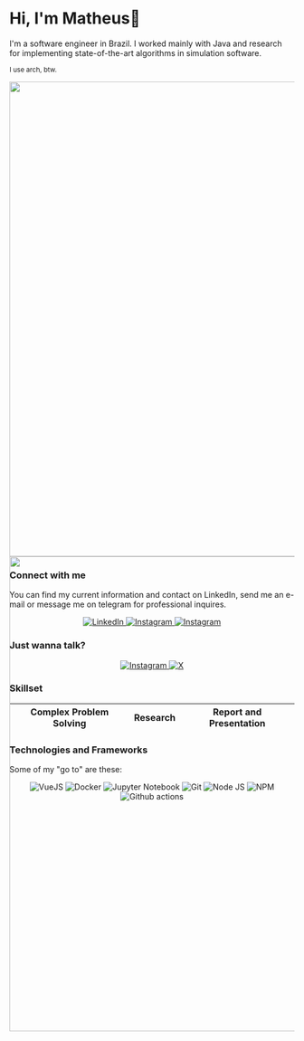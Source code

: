 # Hi, I'm Matheus👋

I'm a software engineer in Brazil. I worked mainly with Java and research for implementing state-of-the-art algorithms in simulation software.

<sub>I use arch, btw.</sub>

<div align="center" style="height: 21vh;">
    <img src="https://github-readme-stats.vercel.app/api?username=MatheusOde&show_icons=true&theme=dracula" style="height: 21vh">
    <img src="https://github-readme-stats.vercel.app/api/top-langs/?username=MatheusOde&layout=compact&theme=dracula" style="height: 21vh">
</div>


### Connect with me

You can find my current information and contact on LinkedIn, send me an e-mail or message me on telegram for professional inquires.

<div align="center">
    <a href="https://www.linkedin.com/in/matheus-odebrecht/">
        <img src="https://img.shields.io/badge/LinkedIn-0077B5?style=for-the-badge&logo=linkedin&logoColor=white" alt="LinkedIn"/>
    </a>
    <a href="mailto:matheusode@gmail.com">
        <img src="https://img.shields.io/badge/Gmail-D14836?style=for-the-badge&logo=gmail&logoColor=white" alt="Instagram"/>
    </a>
    <a href="https://telegram.me/matheusode">
        <img src="https://img.shields.io/badge/Telegram-2AABEE?style=for-the-badge&logo=telegram&logoColor=white" alt="Instagram"/>
    </a>
</div>

### Just wanna talk?

<div align="center">
    <a href="https://www.instagram.com/_matheusode/">
        <img src="https://img.shields.io/badge/Instagram-E4405F?style=for-the-badge&logo=instagram&logoColor=white" alt="Instagram"/>
    </a>
    <a href="https://twitter.com/_matheusode">
        <img src="https://img.shields.io/badge/Twitter-000000?style=for-the-badge&logo=X&logoColor=white" alt="X"/>
    </a>
</div>

### Skillset
<div align="center">

| Complex Problem Solving | Research | Report and Presentation |
|:--------------:|:--------------:|:--------------:|

</div>

### Technologies and Frameworks

Some of my "go to" are these:

<div align="center">
        <img src="https://img.shields.io/badge/VueJS-77a50e?style=for-the-badge&logo=vue.js&logoColor=white" alt="VueJS"/>
        <img src="https://img.shields.io/badge/Docker-70a6d6?style=for-the-badge&logo=docker&logoColor=white" alt="Docker"/>
        <img src="https://img.shields.io/badge/Jupyter-fc9223?style=for-the-badge&logo=jupyter&logoColor=white" alt="Jupyter Notebook"/>
        <img src="https://img.shields.io/badge/git-%23F05033.svg?style=for-the-badge&logo=git&logoColor=white" alt="Git"/>
        <img src="https://img.shields.io/badge/node.js-6DA55F?style=for-the-badge&logo=node.js&logoColor=white" alt="Node JS"/>
        <img src="https://img.shields.io/badge/NPM-%23CB3837.svg?style=for-the-badge&logo=npm&logoColor=white" alt="NPM"/>
        <img src="https://img.shields.io/badge/github%20actions-%232671E5.svg?style=for-the-badge&logo=githubactions&logoColor=white" alt="Github actions"/>
</div>
